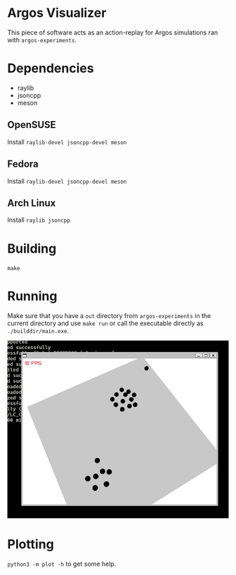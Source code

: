 # Argos Visualizer

This piece of software acts as an action-replay for Argos simulations ran with `argos-experiments`.

# Dependencies

- raylib
- jsoncpp
- meson

## OpenSUSE

Install `raylib-devel jsoncpp-devel meson`

## Fedora

Install `raylib-devel jsoncpp-devel meson`

## Arch Linux

Install `raylib jsoncpp`

# Building

`make`

# Running

Make sure that you have a `out` directory from `argos-experiments` in the current directory and use `make run` or call the executable directly as `./builddir/main.exe`.

![Example.jpg](Example.jpg)

# Plotting

`python3 -m plot -h` to get some help.
